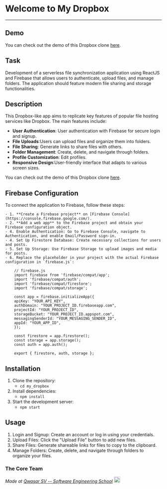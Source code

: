 # Welcome to My Dropbox
***
## Demo
You can check out the demo of this Dropbox clone [here](https://my-dropbox-app.vercel.app/).

## Task
Development of a serverless file synchronization application using ReactJS and Firebase that allows users to authenticate, upload files, and manage folders. The application should feature modern file sharing and storage functionalities.

## Description
This Dropbox-like app aims to replicate key features of popular file hosting services like Dropbox. The main features include:

- **User Authentication**: User authentication with Firebase for secure login and signup.
- **File Uploads**:Users can upload files and organize them into folders.
- **File Sharing**: Generate links to share files with others.
- **Folder Management**: Create, delete, and navigate through folders.
- **Profile Customization**: Edit profiles.
- **Responsive Design**:User-friendly interface that adapts to various screen sizes.

You can check out the demo of this Dropbox clone [here](https://my-dropbox-app.vercel.app/).

## Firebase Configuration  
To connect the application to Firebase, follow these steps:

    - 1. **Create a Firebase project** on [Firebase Console](https://console.firebase.google.com/).
    - 2. **Add a web app** to the Firebase project and obtain your Firebase configuration object.
    - 4. Enable Authentication: Go to Firebase Console, navigate to Authentication, and enable Email/Password sign-in.
    - 4. Set Up Firestore Database: Create necessary collections for users and posts.
    - 5. Set Up Storage: Use Firebase Storage to upload images and media for posts.
    - 6. Replace the placeholder in your project with the actual Firebase configuration in `firebase.js`:

        // firebase.js
        import firebase from 'firebase/compat/app';
        import 'firebase/compat/auth';
        import 'firebase/compat/firestore';
        import 'firebase/compat/storage';

        const app = firebase.initializeApp({
        apiKey: "YOUR_API_KEY",
        authDomain: "YOUR_PROJECT_ID.firebaseapp.com",
        projectId: "YOUR_PROJECT_ID",
        storageBucket: "YOUR_PROJECT_ID.appspot.com",
        messagingSenderId: "YOUR_MESSAGING_SENDER_ID",
        appId: "YOUR_APP_ID",
        });

        const firestore = app.firestore();
        const storage = app.storage();
        const auth = app.auth();

        export { firestore, auth, storage };


## Installation

  1. Clone the repository:
        - `cd my_dropbox`  
  2. Install dependencies:
        - `npm install`
  3. Start the development server:
        - `npm start`

## Usage
 1. Login and Signup: Create an account or log in using your credentials.
 2. Upload Files: Click the "Upload File" button to add new files.
 3. Share Files: Generate shareable links for files to copy to the clipboard.
 4. Manage Folders: Create, delete, and navigate through folders to organize your files.

### The Core Team


<span><i>Made at <a href='https://qwasar.io'>Qwasar SV -- Software Engineering School</a></i></span>
<span><img alt='Qwasar SV -- Software Engineering Schools Logo' src='https://storage.googleapis.com/qwasar-public/qwasar-logo_50x50.png' width='20px' /></span>
